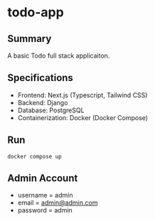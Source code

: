 # todo-app

## Summary

A basic Todo full stack applicaiton.

## Specifications

* Frontend: Next.js (Typescript, Tailwind CSS)
* Backend: Django
* Database: PostgreSQL
* Containerization: Docker (Docker Compose)

## Run

```console
docker compose up
```

## Admin Account

* username = admin
* email = admin@admin.com
* password = admin
